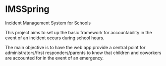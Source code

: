 # IMSSpring
Incident Management System for Schools

This project aims to set up the basic framework for accountability in the event of an incident occurs during school hours.

The main objective is to have the web app provide a central point for administrators/first responders/parents to know that children and coworkers are accounted for in the event of an emergency.
